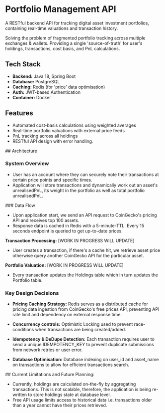 # Portfolio Management API

A RESTful backend API for tracking digital asset investment portfolios, containing real-time valuations and transaction history.

Solving the problem of fragmented portfolio tracking across multiple exchanges & wallets.
Providing a single 'source-of-truth' for user's holdings, transactions, cost basis, and PnL calculations.


## Tech Stack
- **Backend:** Java 18, Spring Boot
- **Database:** PostgreSQL
- **Caching:** Redis (for 'price' data optimisation)
- **Auth:** JWT-based Authentication
- **Container:** Docker


## Features
- Automated cost-basis calculations using weighted averages
- Real-time portfolio valuations with external price feeds
- PnL tracking across all holdings
- RESTful API design with error handling.

## Architecture

### System Overview
- User has an account where they can securely note their transactions at certain price points and specific times.
- Application will store transactions and dynamically work out an asset's unrealisedPnL, its weight in the portfolio as well as total portfolio unrealisedPnL.

### Data Flow
- Upon application start, we send an API request to CoinGecko's pricing API and receives top 100 assets.
- Response data is cached in Redis with a 5-minute-TTL. Every 15 seconds endpoint is queried to get up-to-date prices.

**Transaction Processing:** [WORK IN PROGRESS WILL UPDATE]
- User creates a transaction, if there's a cache hit, we retrieve asset price otherwise query another CoinGecko API for the particular asset.

**Portfolio Valuation:** [WORK IN PROGRESS WILL UPDATE]
- Every transaction updates the Holdings table which in turn updates the Portfolio table.


### Key Design Decisions
- **Pricing Caching Strategy:** Redis serves as a distributed cache for pricing data ingestion from CoinGecko's free prices API, preventing API rate limit and dependency on external response time.

- **Concurrency controls:** Optimistic Locking used to prevent race-conditions when transactions are being created/added.

- **Idempotency & DeDupe Detection:** Each transaction requires user to send a unique IDEMPOTENCY_KEY to prevent duplicate submissions from network retries or user error.

- **Database Optimisation:** Database indexing on user_id and asset_name on transactions to allow for efficient transactions search.


## Current Limitations and Future Planning:
- Currently, holdings are calculated on-the-fly by aggregating transactions. This is not scalable, therefore, the application is being re-written to store
holdings state at database level.
- Free API usage limits access to historical data i.e. transactions older than a year cannot have their prices retrieved.
